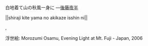 白地着て山の秋風一身に
—[後藤夜半](https://ja.wikipedia.org/wiki/後藤夜半)

||shiraji kite yama no akikaze isshin ni||

,

浮世絵: Morozumi Osamu, Evening Light at Mt. Fuji - Japan, 2006